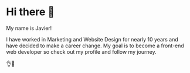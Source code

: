 <h1>Hi there 👋</h1> 
  
My name is Javier!

I have worked in Marketing and Website Design for nearly 10 years and have decided to make a career change. My goal is to become a front-end web developer so check out my profile and follow my journey.

👌🍲
